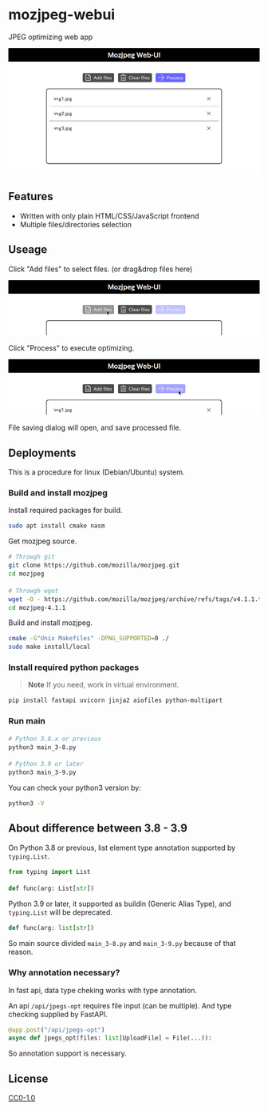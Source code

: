 # mozjpeg-webui

JPEG optimizing web app

![Screen shot](/imgs/screen.webp)

## Features

* Written with only plain HTML/CSS/JavaScript frontend
* Multiple files/directories selection

## Useage

Click "Add files" to select files. (or drag&drop files here)

![Demo - Add files](imgs/demo-1.webp)

Click "Process" to execute optimizing.

![Demo - Process](imgs/demo-2.webp)

File saving dialog will open, and save processed file.

## Deployments

This is a procedure for linux (Debian/Ubuntu) system.

### Build and install mozjpeg

Install required packages for build.

```sh
sudo apt install cmake nasm
```

Get mozjpeg source.

```sh
# Throwgh git
git clone https://github.com/mozilla/mozjpeg.git
cd mozjpeg

# Throwgh wget
wget -O - https://github.com/mozilla/mozjpeg/archive/refs/tags/v4.1.1.tar.gz | tar -xzv -C ./
cd mozjpeg-4.1.1
```

Build and install mozjpeg.

```sh
cmake -G"Unix Makefiles" -DPNG_SUPPORTED=0 ./
sudo make install/local
```

### Install required python packages

> **Note**
> If you need, work in virtual environment.

```sh
pip install fastapi uvicorn jinja2 aiofiles python-multipart
```

### Run main

```sh
# Python 3.8.x or previous
python3 main_3-8.py

# Python 3.9 or later
python3 main_3-9.py
```

You can check your python3 version by:

```sh
python3 -V
```

## About difference between 3.8 - 3.9

On Python 3.8 or previous, list element type annotation supported by `typing.List`.

```py
from typing import List

def func(arg: List[str])
```

Python 3.9 or later, it supported as buildin (Generic Alias Type), and `typing.List` will be deprecated.

```py
def func(arg: list[str])
```

So main source divided `main_3-8.py` and `main_3-9.py` because of that reason.

### Why annotation necessary?

In fast api, data type cheking works with type annotation.

An api `/api/jpegs-opt` requires file input (can be multiple).
And type checking supplied by FastAPI.

```py
@app.post("/api/jpegs-opt")
async def jpegs_opt(files: list[UploadFile] = File(...)):
```

So annotation support is necessary.

## License

[CC0-1.0](LICENSE)

